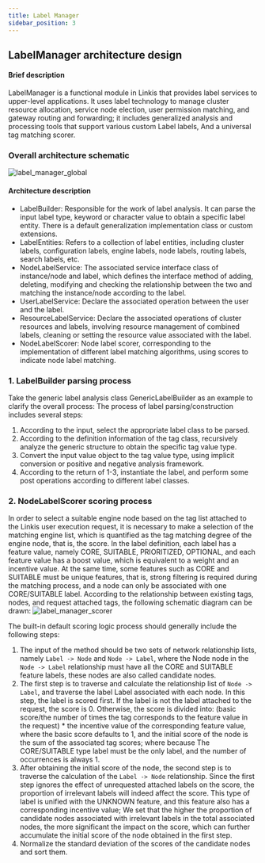 ```yaml
---
title: Label Manager
sidebar_position: 3
---
```


## LabelManager architecture design

#### Brief description
LabelManager is a functional module in Linkis that provides label services to upper-level applications. It uses label technology to manage cluster resource allocation, service node election, user permission matching, and gateway routing and forwarding; it includes generalized analysis and processing tools that support various custom Label labels, And a universal tag matching scorer.
### Overall architecture schematic

![label_manager_global](/Images/Architecture/LabelManager/label_manager_global.png)  

#### Architecture description
- LabelBuilder: Responsible for the work of label analysis. It can parse the input label type, keyword or character value to obtain a specific label entity. There is a default generalization implementation class or custom extensions.
- LabelEntities: Refers to a collection of label entities, including cluster labels, configuration labels, engine labels, node labels, routing labels, search labels, etc.
- NodeLabelService: The associated service interface class of instance/node and label, which defines the interface method of adding, deleting, modifying and checking the relationship between the two and matching the instance/node according to the label.
- UserLabelService: Declare the associated operation between the user and the label.
- ResourceLabelService: Declare the associated operations of cluster resources and labels, involving resource management of combined labels, cleaning or setting the resource value associated with the label.
- NodeLabelScorer: Node label scorer, corresponding to the implementation of different label matching algorithms, using scores to indicate node label matching.

### 1. LabelBuilder parsing process
Take the generic label analysis class GenericLabelBuilder as an example to clarify the overall process:
The process of label parsing/construction includes several steps:
1. According to the input, select the appropriate label class to be parsed.
2. According to the definition information of the tag class, recursively analyze the generic structure to obtain the specific tag value type.
3. Convert the input value object to the tag value type, using implicit conversion or positive and negative analysis framework.
4. According to the return of 1-3, instantiate the label, and perform some post operations according to different label classes.

### 2. NodeLabelScorer scoring process
In order to select a suitable engine node based on the tag list attached to the Linkis user execution request, it is necessary to make a selection of the matching engine list, which is quantified as the tag matching degree of the engine node, that is, the score.
In the label definition, each label has a feature value, namely CORE, SUITABLE, PRIORITIZED, OPTIONAL, and each feature value has a boost value, which is equivalent to a weight and an incentive value.
At the same time, some features such as CORE and SUITABLE must be unique features, that is, strong filtering is required during the matching process, and a node can only be associated with one CORE/SUITABLE label.
According to the relationship between existing tags, nodes, and request attached tags, the following schematic diagram can be drawn:
![label_manager_scorer](/Images/Architecture/LabelManager/label_manager_scorer.png)  

The built-in default scoring logic process should generally include the following steps:
1. The input of the method should be two sets of network relationship lists, namely `Label -> Node` and `Node -> Label`, where the Node node in the `Node -> Label` relationship must have all the CORE and SUITABLE feature labels, these nodes are also called candidate nodes.
2. The first step is to traverse and calculate the relationship list of `Node -> Label`, and traverse the label Label associated with each node. In this step, the label is scored first. If the label is not the label attached to the request, the score is 0.
Otherwise, the score is divided into: (basic score/the number of times the tag corresponds to the feature value in the request) * the incentive value of the corresponding feature value, where the basic score defaults to 1, and the initial score of the node is the sum of the associated tag scores; where because The CORE/SUITABLE type label must be the only label, and the number of occurrences is always 1.
3. After obtaining the initial score of the node, the second step is to traverse the calculation of the `Label -> Node` relationship. Since the first step ignores the effect of unrequested attached labels on the score, the proportion of irrelevant labels will indeed affect the score. This type of label is unified with the UNKNOWN feature, and this feature also has a corresponding incentive value;
We set that the higher the proportion of candidate nodes associated with irrelevant labels in the total associated nodes, the more significant the impact on the score, which can further accumulate the initial score of the node obtained in the first step.
4. Normalize the standard deviation of the scores of the candidate nodes and sort them.
